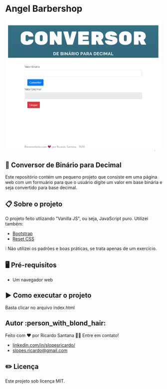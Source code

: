 # Angel Barbershop

![Angel Barbershop](assets/conversor.gif)


  
## :superhero: Conversor de Binário para Decimal

Este repositório contém um pequeno projeto que consiste em uma página web com um formuário
para que o usuário digite um valor em base binária e seja convertido para base decimal.
  
## :clipboard: Sobre o projeto

O projeto feito utlizando "Vanilla JS", ou seja, JavaScript puro.
Utilizei também:
* [Bootstrap](https://getbootstrap.com/)
* [Reset CSS](https://meyerweb.com/eric/tools/css/reset/)
 
:grey_exclamation: Não utilizei os padrões e boas práticas, se trata apenas de um exercício. 

## :desktop_computer: Pré-requisitos

* Um navegador web

## :arrow_forward: Como executar o projeto

Basta clicar no arquivo index.html

## Autor :person_with_blond_hair:

Feito com ❤️ por Ricardo Santana 👋🏽 Entre em contato!

* [linkedin.com/in/slopesricardo/](https://www.linkedin.com/in/slopesricardo/)
* [slopes.ricardo@gmail.com](mailto:slopes.ricardo@gmail.com)

## :pencil2: Licença

Este projeto sob licença MIT.

